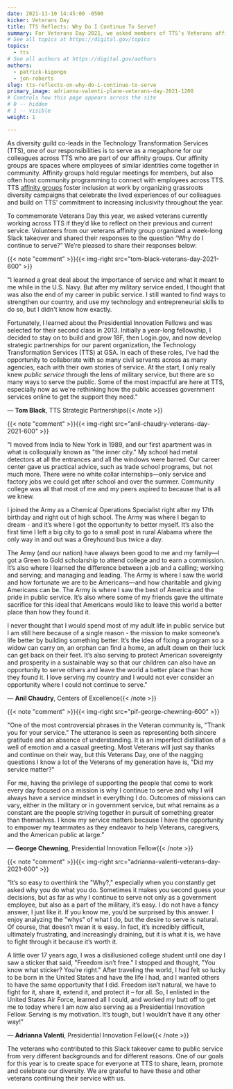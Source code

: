 ```yaml
---
date: 2021-11-10 14:45:00 -0500
kicker: Veterans Day
title: TTS Reflects: Why Do I Continue To Serve?
summary: For Veterans Day 2021, we asked members of TTS’s Veterans affinity group to write one or two paragraphs in response to the question, Why do I continue to serve?
# See all topics at https://digital.gov/topics
topics:
  - tts
# See all authors at https://digital.gov/authors
authors:
  - patrick-kigongo
  - jon-roberts
slug: tts-reflects-on-why-do-i-continue-to-serve
primary_image: adrianna-valenti-plane-veterans-day-2021-1200
# Controls how this page appears across the site
# 0 -- hidden
# 1 -- visible
weight: 1

---
```


As diversity guild co-leads in the Technology Transformation Services (TTS), one of our responsibilities is to serve as a megaphone for our colleagues across TTS who are part of our affinity groups. Our affinity groups are spaces where employees of similar identities come together in community. Affinity groups hold regular meetings for members, but also often host community programming to connect with employees across TTS. TTS [affinity groups](https://handbook.tts.gsa.gov/getting-started/classes/#classes) foster inclusion at work by organizing grassroots diversity campaigns that celebrate the lived experiences of our colleagues and build on TTS’ commitment to increasing inclusivity throughout the year.

To commemorate Veterans Day this year, we asked veterans currently working across TTS if they’d like to reflect on their previous and current service. Volunteers from our veterans affinity group organized a week-long Slack takeover and shared their responses to the question “Why do I continue to serve?” We’re pleased to share their responses below:

{{< note "comment" >}}{{< img-right src="tom-black-veterans-day-2021-600" >}}

"I learned a great deal about the importance of service and what it meant to me while in the U.S. Navy. But after my military service ended, I thought that was also the end of my career in public service. I still wanted to find ways to strengthen our country, and use my technology and entrepreneurial skills to do so, but I didn't know how exactly.

Fortunately, I learned about the Presidential Innovation Fellows and was selected for their second class in 2013. Initially a year-long fellowship, I decided to stay on to build and grow 18F, then Login.gov, and now develop strategic partnerships for our parent organization, the Technology Transformation Services (TTS) at GSA. In each of these roles, I've had the opportunity to collaborate with so many civil servants across as many agencies, each with their own stories of service. At the start, I only really knew *public service* through the lens of military service, but there are so many ways to serve the public. Some of the most impactful are here at TTS, especially now as we're rethinking how the public accesses government services online to get the support they need."

&mdash; **Tom Black**, TTS Strategic Partnerships{{< /note >}}

{{< note "comment" >}}{{< img-right src="anil-chaudry-veterans-day-2021-600" >}}

"I moved from India to New York in 1989, and our first apartment was in what is colloquially known as &#34;the inner city.&#34; My school had metal detectors at all the entrances and all the windows were barred. Our career center gave us practical advice, such as trade school programs, but not much more. There were no white collar internships&mdash;only service and factory jobs we could get after school and over the summer. Community college was all that most of me and my peers aspired to because that is all we knew.

I joined the Army as a Chemical Operations Specialist right after my 17th birthday and right out of high school. The Army was where I began to dream - and it’s where I got the opportunity to better myself. It’s also the first time I left a big city to go to a small post in rural Alabama where the only way in and out was a Greyhound bus twice a day.

The Army (and our nation) have always been good to me and my family&mdash;I got a Green to Gold scholarship to attend college and to earn a commission. It’s also where I learned the difference between a job and a calling; working and serving; and managing and leading. The Army is where I saw the world and how fortunate we are to be Americans&mdash;and how charitable and giving Americans can be. The Army is where I saw the best of America and the pride in public service. It’s also where some of my friends gave the ultimate sacrifice for this ideal that Americans would like to leave this world a better place than how they found it.

I never thought that I would spend most of my adult life in public service but I am still here because of a single reason - the mission to make someone’s life better by building something better. It’s the idea of fixing a program so a widow can carry on, an orphan can find a home, an adult down on their luck can get back on their feet. It’s also serving to protect American sovereignty and prosperity in a sustainable way so that our children can also have an opportunity to serve others and leave the world a better place than how they found it. I love serving my country and I would not ever consider an opportunity where I could not continue to serve."

&mdash; **Anil Chaudry**, Centers of Excellence{{< /note >}}

{{< note "comment" >}}{{< img-right src="pif-george-chewning-600" >}}

"One of the most controversial phrases in the Veteran community is, &#34;Thank you for your service.&#34; The utterance is seen as representing both sincere gratitude and an absence of understanding. It is an imperfect distillation of a well of emotion and a casual greeting. Most Veterans will just say thanks and continue on their way, but this Veterans Day, one of the nagging questions I know a lot of the Veterans of my generation have is, &#34;Did my service matter?&#34;

For me, having the privilege of supporting the people that come to work every day focused on a mission is why I continue to serve and why I will always have a service mindset in everything I do. Outcomes of missions can vary, either in the military or in government service, but what remains as a constant are the people striving together in pursuit of something greater than themselves. I know my service matters because I have the opportunity to empower my teammates as they endeavor to help Veterans, caregivers, and the American public at large."

&mdash; **George Chewning**, Presidential Innovation Fellow{{< /note >}}

{{< note "comment" >}}{{< img-right src="adrianna-valenti-veterans-day-2021-600" >}}

"It’s so easy to overthink the &#34;Why?,&#34; especially when you constantly get asked why you do what you do. Sometimes it makes you second guess your decisions, but as far as why I continue to serve not only as a government employee, but also as a part of the military, it’s easy. I do not have a fancy answer, I just like it. If you know me, you’d be surprised by this answer. I enjoy analyzing the &#34;whys&#34; of what I do, but the desire to serve is natural. Of course, that doesn’t mean it is easy. In fact, it’s incredibly difficult, ultimately frustrating, and increasingly draining, but it is what it is, we have to fight through it because it’s worth it.

A little over 17 years ago, I was a disillusioned college student until one day I saw a sticker that said, &#34;Freedom isn’t free.&#34; I stopped and thought, &#34;You know what sticker? You’re right.&#34; After traveling the world, I had felt so lucky to be born in the United States and have the life I had, and I wanted others to have the same opportunity that I did. Freedom isn’t natural, we have to fight for it, share it, extend it, and protect it – for all. So, I enlisted in the United States Air Force, learned all I could, and worked my butt off to get me to today where I am now also serving as a Presidential Innovation Fellow. Serving is my motivation. It’s tough, but I wouldn’t have it any other way!"

&mdash; **Adrianna Valenti**, Presidential Innovation Fellow{{< /note >}}

The veterans who contributed to this Slack takeover came to public service from very different backgrounds and for different reasons. One of our goals for this year is to create space for everyone at TTS to share, learn, promote and celebrate our diversity. We are grateful to have these and other veterans continuing their service with us.
